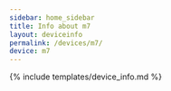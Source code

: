 ```yaml
---
sidebar: home_sidebar
title: Info about m7
layout: deviceinfo
permalink: /devices/m7/
device: m7
---
```

{% include templates/device_info.md %}
